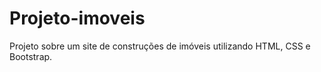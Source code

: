 # Projeto-imoveis
Projeto sobre um site de construções de imóveis utilizando HTML, CSS e Bootstrap.

